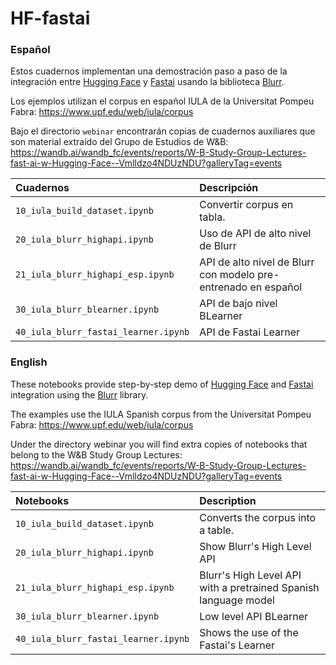 # HF-fastai

### Español

Estos cuadernos implementan una demostración paso a paso de la integración entre [Hugging Face](https://huggingface.co) y [Fastai](https://www.fast.ai) usando la biblioteca [Blurr](https://ohmeow.github.io/blurr/).

Los ejemplos utilizan el corpus en español IULA de la Universitat Pompeu Fabra:
https://www.upf.edu/web/iula/corpus

Bajo el directorio `webinar` encontrarán copias de cuadernos auxiliares que son material extraído del Grupo de Estudios de W&B:
https://wandb.ai/wandb_fc/events/reports/W-B-Study-Group-Lectures-fast-ai-w-Hugging-Face--Vmlldzo4NDUzNDU?galleryTag=events


| Cuadernos | Descripción |
|:---  |:---  |
| `10_iula_build_dataset.ipynb`	| Convertir corpus en tabla.  	|
| `20_iula_blurr_highapi.ipynb`  	| Uso de API de alto nivel de Blurr  	|
| `21_iula_blurr_highapi_esp.ipynb`  	| API de alto nivel de Blurr con modelo pre-entrenado en español 	|
| `30_iula_blurr_blearner.ipynb`  	| API de bajo nivel BLearner  	|
| `40_iula_blurr_fastai_learner.ipynb`  	| API de Fastai Learner  	|

### English

These notebooks provide step-by-step demo of [Hugging Face](https://huggingface.co) and [Fastai](https://www.fast.ai) integration using the [Blurr](https://ohmeow.github.io/blurr/) library.

The examples use the IULA Spanish corpus from the Universitat Pompeu Fabra:
https://www.upf.edu/web/iula/corpus

Under the directory webinar you will find extra copies of notebooks that belong to the W&B Study Group Lectures:
https://wandb.ai/wandb_fc/events/reports/W-B-Study-Group-Lectures-fast-ai-w-Hugging-Face--Vmlldzo4NDUzNDU?galleryTag=events


| Notebooks | Description |
|:---  |:---  |
| `10_iula_build_dataset.ipynb`	| Converts the corpus into a table.  	|
| `20_iula_blurr_highapi.ipynb`  	| Show Blurr's High Level API  	|
| `21_iula_blurr_highapi_esp.ipynb`  	| Blurr's High Level API with a pretrained Spanish language model 	|
| `30_iula_blurr_blearner.ipynb`  	| Low level API BLearner  	|
| `40_iula_blurr_fastai_learner.ipynb`  	| Shows the use of the Fastai's Learner  	|
